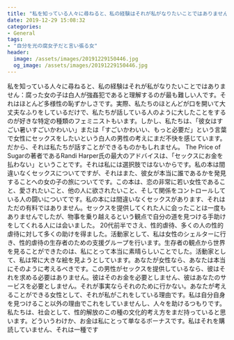 ```yaml
---
title: "私を知っている人々に尋ねると、私の経験はそれが私がなりたいことではありません：腐った女の子は白人が強姦犯であると理解するのが最も難しい人です。"
date: 2019-12-29 15:08:32
categories:
- General
tags:
- "自分を光の腐女子だと言い張る女"
header:
  image: /assets/images/20191229150446.jpg
  og_image: /assets/images/20191229150446.jpg
---
```


私を知っている人々に尋ねると、私の経験はそれが私がなりたいことではありません：腐った女の子は白人が強姦犯であると理解するのが最も難しい人です。それはほとんど多様性の恥ずかしさです。実際、私たちのほとんどが口を開いて大丈夫なふりをしているだけで、私たちが話している人のように大したことをするのが好きな特定の種類のフェミニストもいます。しかし、私たちは、「彼女はすごい暑いすごいかわいい」または「すごいかわいい、もっと必要だ」という言葉で女性にセックスをしたいという白人の男性の考えにまだ不快を感じています。だから、それは私たちが話すことができるものかもしれません。 The Price of Sugarの著者であるRandi Harper氏の最大のアドバイスは、「セックスにお金を払わない」ということです。それは私には選択肢ではないからです。私の本は間違いなくセックスについてですが、それはまた、彼女が本当に誰であるかを発見することへの女の子の旅についてです。この本は、恋の非常に若い女性であること、愛されたいこと、他の人に欲されたいこと、そして関係をコントロールしている人の闘いについてです。私の本には間違いなくセックスがあります、それはただの有料ではありません。セックスを提供してくれた人に会ったことは一度もありませんでしたが、物事を乗り越えるという観点で自分の道を見つける手助けをしてくれる人には会いました。 20代前半でさえ、性的虐待、多くの人の性的虐待に対して多くの助けを得ました。活動家として、私は女性のシェルターに行き、性的虐待の生存者のための支援グループを行います。生存者の観点から世界を見ることができたのは、私にとって本当に素晴らしいことでした。活動家として、私は常に大きな絵を見ようとしています。あなたが女性なら、あなたは本当にそのように考えるべきです。この男性がセックスを提供しているなら、彼はそれを求める必要はありません。彼はそのお金を必要としません、彼はあなたのサービスを必要としません。それが事実ならそれのために行かない。あなたが考えることができる女性として、それが私がこれをしている理由です。私は自分自身を見つけること以外の理由でこれをしていませんし、人々を助けるつもりです。私たちは、社会として、性的解放のこの種の文化的考え方をまだ持っていると思います。どういうわけか、お金は私にとって単なるボーナスです。私はそれを購読していません、それは一種です

